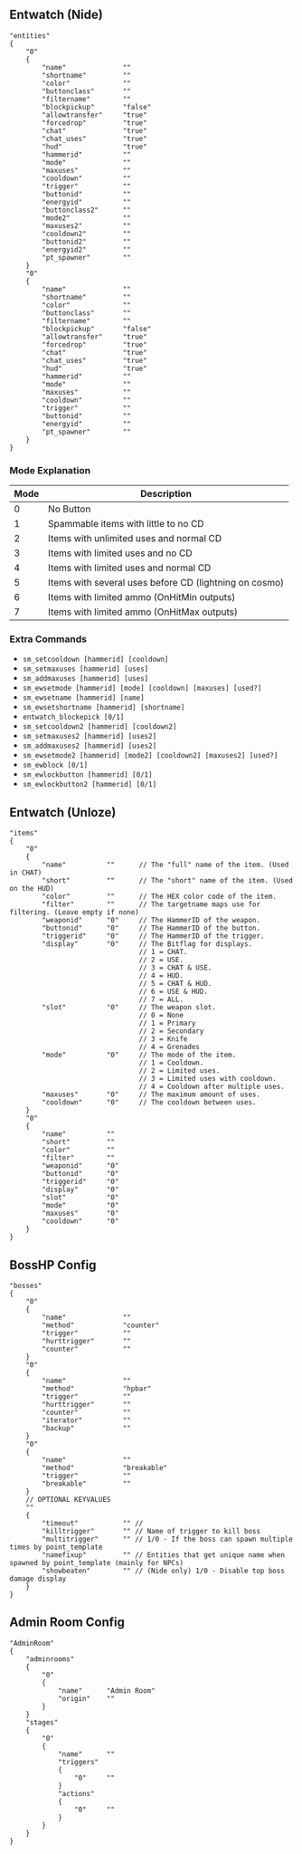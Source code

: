 
## Entwatch (Nide)

```text
"entities"
{
    "0"
    {
        "name"              ""
        "shortname"         ""
        "color"             ""
        "buttonclass"       ""
        "filtername"        ""
        "blockpickup"       "false"
        "allowtransfer"     "true"
        "forcedrop"         "true"
        "chat"              "true"
        "chat_uses"         "true"
        "hud"               "true"
        "hammerid"          ""
        "mode"              ""
        "maxuses"           ""
        "cooldown"          ""
        "trigger"           ""
        "buttonid"          ""
        "energyid"          ""
        "buttonclass2"      ""
        "mode2"             ""
        "maxuses2"          ""
        "cooldown2"         ""
        "buttonid2"         ""
        "energyid2"         ""
        "pt_spawner"        ""
    }
    "0"
    {
        "name"              ""
        "shortname"         ""
        "color"             ""
        "buttonclass"       ""
        "filtername"        ""
        "blockpickup"       "false"
        "allowtransfer"     "true"
        "forcedrop"         "true"
        "chat"              "true"
        "chat_uses"         "true"
        "hud"               "true"
        "hammerid"          ""
        "mode"              ""
        "maxuses"           ""
        "cooldown"          ""
        "trigger"           ""
        "buttonid"          ""
        "energyid"          ""
        "pt_spawner"        ""
    }
}
```

### Mode Explanation

Mode | Description
--- | ---
0 | No Button
1 | Spammable items with little to no CD
2 | Items with unlimited uses and normal CD
3 | Items with limited uses and no CD
4 | Items with limited uses and normal CD
5 | Items with several uses before CD (lightning on cosmo)
6 | Items with limited ammo (OnHitMin outputs)
7 | Items with limited ammo (OnHitMax outputs)

### Extra Commands

- `sm_setcooldown [hammerid] [cooldown]`
- `sm_setmaxuses [hammerid] [uses]`
- `sm_addmaxuses [hammerid] [uses]`
- `sm_ewsetmode [hammerid] [mode] [cooldown] [maxuses] [used?]`
- `sm_ewsetname [hammerid] [name]`
- `sm_ewsetshortname [hammerid] [shortname]`
- `entwatch_blockepick [0/1]`
- `sm_setcooldown2 [hammerid] [cooldown2]`
- `sm_setmaxuses2 [hammerid] [uses2]`
- `sm_addmaxuses2 [hammerid] [uses2]`
- `sm_ewsetmode2 [hammerid] [mode2] [cooldown2] [maxuses2] [used?]`
- `sm_ewblock [0/1]`
- `sm_ewlockbutton [hammerid] [0/1]`
- `sm_ewlockbutton2 [hammerid] [0/1]`

## Entwatch (Unloze)

```text
"items"
{
    "0"
    {
        "name"          ""      // The "full" name of the item. (Used in CHAT)
        "short"         ""      // The "short" name of the item. (Used on the HUD)
        "color"         ""      // The HEX color code of the item.
        "filter"        ""      // The targetname maps use for filtering. (Leave empty if none)
        "weaponid"      "0"     // The HammerID of the weapon.
        "buttonid"      "0"     // The HammerID of the button.
        "triggerid"     "0"     // The HammerID of the trigger.
        "display"       "0"     // The Bitflag for displays.
                                // 1 = CHAT.
                                // 2 = USE.
                                // 3 = CHAT & USE.
                                // 4 = HUD.
                                // 5 = CHAT & HUD.
                                // 6 = USE & HUD.
                                // 7 = ALL.
        "slot"          "0"     // The weapon slot.
                                // 0 = None
                                // 1 = Primary
                                // 2 = Secondary
                                // 3 = Knife
                                // 4 = Grenades
        "mode"          "0"     // The mode of the item.
                                // 1 = Cooldown.
                                // 2 = Limited uses.
                                // 3 = Limited uses with cooldown.
                                // 4 = Cooldown after multiple uses.
        "maxuses"       "0"     // The maximum amount of uses.
        "cooldown"      "0"     // The cooldown between uses.
    }
    "0"
    {
        "name"          ""
        "short"         ""
        "color"         ""
        "filter"        ""
        "weaponid"      "0"
        "buttonid"      "0"
        "triggerid"     "0"
        "display"       "0"
        "slot"          "0"
        "mode"          "0"
        "maxuses"       "0"
        "cooldown"      "0"
    }
}
```

## BossHP Config

```text
"bosses"
{
    "0"
    {
        "name"              ""
        "method"            "counter"
        "trigger"           ""
        "hurttrigger"       ""
        "counter"           ""
    }
    "0"
    {
        "name"              ""
        "method"            "hpbar"
        "trigger"           ""
        "hurttrigger"       ""
        "counter"           ""
        "iterator"          ""
        "backup"            ""
    }
    "0"
    {
        "name"              ""
        "method"            "breakable"
        "trigger"           ""
        "breakable"         ""
    }
    // OPTIONAL KEYVALUES
    ""
    {
        "timeout"           "" //
        "killtrigger"       "" // Name of trigger to kill boss
        "multitrigger"      "" // 1/0 - If the boss can spawn multiple times by point_template
        "namefixup"         "" // Entities that get unique name when spawned by point_template (mainly for NPCs)
        "showbeaten"        "" // (Nide only) 1/0 - Disable top boss damage display
    }
}
```

## Admin Room Config

```text
"AdminRoom"
{
    "adminrooms"
    {
        "0"
        {
            "name"      "Admin Room"
            "origin"    ""
        }
    }
    "stages"
    {
        "0"
        {
            "name"      ""
            "triggers"
            {
                "0"     ""
            }
            "actions"
            {
                "0"     ""
            }
        }
    }
}
```
